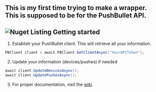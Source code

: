This is my first time trying to make a wrapper. This is supposed to be for the PushBullet API.
------
![Nuget Listing](https://discord-is-down.party/77pGgQLL.png "Nuget listing")
Getting started
------
1. Establish your PushBullet client. This will retrieve all your information.
```cs
PBClient client = await PBClient.GetClientAsync("YourAPIToken");
```
2. Update your information (devices/pushes) if needed
```cs
await client.UpdateDevicesAsync();
await client.UpdatePushesAsync();
```
3. For proper documentation, visit the [wiki](https://github.com/Adomix/PushBulletNet/wiki).
